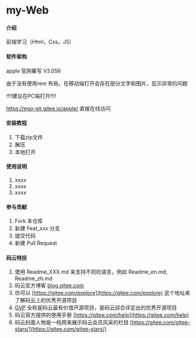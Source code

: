 # my-Web

#### 介绍
前端学习（Html，Css，JS）

#### 软件架构
apple 官网摹写 V3.056


由于没有使用rem 布局，在移动端打开会存在部分文字和图片，显示异常的问题                



  !!!!建议在PC端打开!!!!


https://ego-git.gitee.io/apple/  直接在线访问


#### 安装教程

1. 下载zip文件
2. 解压
3. 本地打开

#### 使用说明

1. xxxx
2. xxxx
3. xxxx

#### 参与贡献

1. Fork 本仓库
2. 新建 Feat_xxx 分支
3. 提交代码
4. 新建 Pull Request


#### 码云特技

1. 使用 Readme\_XXX.md 来支持不同的语言，例如 Readme\_en.md, Readme\_zh.md
2. 码云官方博客 [blog.gitee.com](https://blog.gitee.com)
3. 你可以 [https://gitee.com/explore](https://gitee.com/explore) 这个地址来了解码云上的优秀开源项目
4. [GVP](https://gitee.com/gvp) 全称是码云最有价值开源项目，是码云综合评定出的优秀开源项目
5. 码云官方提供的使用手册 [https://gitee.com/help](https://gitee.com/help)
6. 码云封面人物是一档用来展示码云会员风采的栏目 [https://gitee.com/gitee-stars/](https://gitee.com/gitee-stars/)
